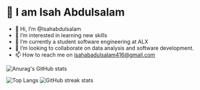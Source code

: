 <h1>👋 I am Isah Abdulsalam</h1>

- 👋 Hi, I’m @Isahabdulsalam
- 👀 I’m interested in learning new skills
- 🌱 I’m currently a student software engineering at ALX
- 💞️ I’m looking to collaborate on data analysis and software development.
- 📫 How to reach me on isahabadulsalam416@gmail.com 

<!---
Isahabdulsalam/Isahabdulsalam is a ✨ special ✨ repository because its `README.md` (this file) appears on your GitHub profile.
You can click the Preview link to take a look at your changes.
--->

![Anurag's GitHub stats](https://github-readme-stats.vercel.app/api?username=isahabdulsalam&show_icons=true&theme=tokyonight)

<!---![Anurag's GitHub stats](https://github-readme-stats.vercel.app/api?username=isahabdulsalam&theme=THEME_NAME&show=reviews,discussions_started,discussions_answered,prs_merged,prs_merged_percentage) [![Anurag's GitHub stats-Dark](https://github-readme-stats.vercel.app/api?username=isahabdulsalam&show_icons=true&theme=dark#gh-dark-mode-only)](https://github.com/anuraghazra/github-readme-stats#gh-dark-mode-only)
[![Anurag's GitHub stats-Light](https://github-readme-stats.vercel.app/api?username=isahabdulsalam&show_icons=true&theme=default#gh-light-mode-only)](https://github.com/anuraghazra/github-readme-stats#gh-light-mode-only)
--->
![Top Langs](https://github-readme-stats.vercel.app/api/top-langs/?username=isahabdulsalam&layout=compact)
![GitHub streak stats](https://streak-stats.demolab.com/?user=Isahabdulsalam)  
